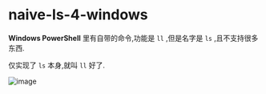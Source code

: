 # naive-ls-4-windows
**Windows PowerShell** 里有自带的命令,功能是 `ll` ,但是名字是 `ls` ,且不支持很多东西.

仅实现了 `ls` 本身,就叫 `ll` 好了.

![image](https://user-images.githubusercontent.com/80948381/121913966-6cc1dc80-cd64-11eb-9638-622711a6f76a.png)

